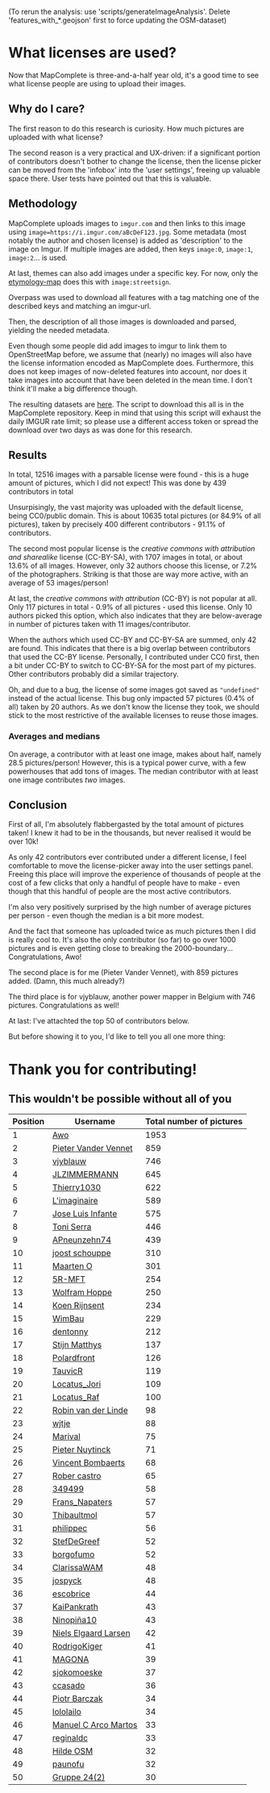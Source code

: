 (To rerun the analysis: use 'scripts/generateImageAnalysis'. Delete 'features_with_*.geojson' first to force updating the OSM-dataset)

# What licenses are used?

Now that MapComplete is three-and-a-half year old, it's a good time to see what license people are using to upload their images.

## Why do I care?

The first reason to do this research is curiosity. How much pictures are uploaded with what license?

The second reason is a very practical and UX-driven: if a significant portion of contributors doesn't bother to change the license,
then the license picker can be moved from the 'infobox' into the 'user settings', freeing up valuable space there.
User tests have pointed out that this is valuable.

## Methodology

MapComplete uploads images to `imgur.com` and then links to this image using `image=https://i.imgur.com/aBcDeF123.jpg`.
Some metadata (most notably the author and chosen license) is added as 'description' to the image on Imgur.
If multiple images are added, then keys `image:0`, `image:1`, `image:2`... is used.

At last, themes can also add images under a specific key. For now, only the [etymology-map](https://mapcomplete.org/etymology) does this with `image:streetsign`.

Overpass was used to download all features with a tag matching one of the described keys and matching an imgur-url.

Then, the description of all those images is downloaded and parsed, yielding the needed metadata.

Even though some people did add images to imgur to link them to OpenStreetMap before, we assume that (nearly) no images will also have the license information encoded as MapComplete does.
Furthermore, this does not keep images of now-deleted features into account, nor does it take images into account that have been deleted in the mean time.
I don't think it'll make a big difference though.

The resulting datasets are [here](https://github.com/pietervdvn/MapComplete-data/tree/main/ImageLicenseInfo).
The script to download this all is in the MapComplete repository. Keep in mind that using this script will exhaust the daily IMGUR rate limit; so please use a different access token or spread the download over two days as was done for this research.

## Results

In total, 12516 images with a parsable license were found - this is a huge amount of pictures, which I did not expect!
This was done by 439 contributors in total

Unsurpisingly, the vast majority was uploaded with the default license, being CC0/public domain.
This is about 10635 total pictures (or 84.9% of all pictures), taken by precisely 400 different contributors - 91.1% of contributors.

The second most popular license is the _creative commons with attribution and sharealike_ license (CC-BY-SA), with 1707 images in total, or about 13.6% of all images.
However, only 32 authors choose this license, or 7.2% of the photographers. Striking is that those are way more active, with an average of 53 images/person!

At last, the _creative commons with attribution_ (CC-BY) is not popular at all. Only 117 pictures in total - 0.9% of all pictures - used this license.
Only 10 authors picked this option, which also indicates that they are below-average in number of pictures taken with 11 images/contributor.

When the authors which used CC-BY and CC-BY-SA are summed, only 42 are found. This indicates that there is a big overlap between contributors that used the CC-BY license.
Personally, I contributed under CC0 first, then a bit under CC-BY to switch to CC-BY-SA for the most part of my pictures. Other contributors probably did a similar trajectory.

Oh, and due to a bug, the license of some images got saved as `"undefined"` instead of the actual license.
This bug only impacted 57 pictures (0.4% of all) taken by 20 authors. As we don't know the license they took, we should stick to the most restrictive of the available licenses to reuse those images.

### Averages and medians

On average, a contributor with at least one image, makes about half, namely 28.5 pictures/person!
However, this is a typical power curve, with a few powerhouses that add tons of images.
The median contributor with at least one image contributes _two_ images.


## Conclusion

First of all, I'm absolutely flabbergasted by the total amount of pictures taken!
I knew it had to be in the thousands, but never realised it would be over 10k!

As only 42 contributors ever contributed under a different license, I feel comfortable to move the license-picker away into the user settings panel.
Freeing this place will improve the experience of thousands of people at the cost of a few clicks that only a handful of people have to make - even though that this handful of people are the most active contributors.

I'm also very positively surprised by the high number of average pictures per person - even though the median is a bit more modest.

And the fact that someone has uploaded twice as much pictures then I did is really cool to.
It's also the only contributor (so far) to go over 1000 pictures and is even getting close to breaking the 2000-boundary...
Congratulations, Awo!

The second place is for me (Pieter Vander Vennet), with 859 pictures added. (Damn, this much already?)

The third place is for vjyblauw, another power mapper in Belgium with 746 pictures. Congratulations as well!

At last: I've attachted the top 50 of contributors below.

But before showing it to you, I'd like to tell you all one more thing:

# Thank you for contributing!
## This wouldn't be possible without all of you




| Position | Username | Total number of pictures |
| -------- | -------- | ------------------------ |
| 1 | [Awo](https://openstreetmap.org/user/Awo) | 1953 |
| 2 | [Pieter Vander Vennet](https://openstreetmap.org/user/Pieter%20Vander%20Vennet) | 859 |
| 3 | [vjyblauw](https://openstreetmap.org/user/vjyblauw) | 746 |
| 4 | [JLZIMMERMANN](https://openstreetmap.org/user/JLZIMMERMANN) | 645 |
| 5 | [Thierry1030](https://openstreetmap.org/user/Thierry1030) | 622 |
| 6 | [L'imaginaire](https://openstreetmap.org/user/L'imaginaire) | 589 |
| 7 | [Jose Luis Infante](https://openstreetmap.org/user/Jose%20Luis%20Infante) | 575 |
| 8 | [Toni Serra](https://openstreetmap.org/user/Toni%20Serra) | 446 |
| 9 | [APneunzehn74](https://openstreetmap.org/user/APneunzehn74) | 439 |
| 10 | [joost schouppe](https://openstreetmap.org/user/joost%20schouppe) | 310 |
| 11 | [Maarten O](https://openstreetmap.org/user/Maarten%20O) | 301 |
| 12 | [5R-MFT](https://openstreetmap.org/user/5R-MFT) | 254 |
| 13 | [Wolfram Hoppe](https://openstreetmap.org/user/Wolfram%20Hoppe) | 250 |
| 14 | [Koen Rijnsent](https://openstreetmap.org/user/Koen%20Rijnsent) | 234 |
| 15 | [WimBau](https://openstreetmap.org/user/WimBau) | 229 |
| 16 | [dentonny](https://openstreetmap.org/user/dentonny) | 212 |
| 17 | [Stijn Matthys](https://openstreetmap.org/user/Stijn%20Matthys) | 137 |
| 18 | [Polardfront](https://openstreetmap.org/user/Polardfront) | 126 |
| 19 | [TauvicR](https://openstreetmap.org/user/TauvicR) | 119 |
| 20 | [Locatus_Jori](https://openstreetmap.org/user/Locatus_Jori) | 109 |
| 21 | [Locatus_Raf](https://openstreetmap.org/user/Locatus_Raf) | 100 |
| 22 | [Robin van der Linde](https://openstreetmap.org/user/Robin%20van%20der%20Linde) | 98 |
| 23 | [wjtje](https://openstreetmap.org/user/wjtje) | 88 |
| 24 | [Marival](https://openstreetmap.org/user/Marival) | 75 |
| 25 | [Pieter Nuytinck](https://openstreetmap.org/user/Pieter%20Nuytinck) | 71 |
| 26 | [Vincent Bombaerts](https://openstreetmap.org/user/Vincent%20Bombaerts) | 68 |
| 27 | [Rober castro](https://openstreetmap.org/user/Rober%20castro) | 65 |
| 28 | [349499](https://openstreetmap.org/user/349499) | 58 |
| 29 | [Frans_Napaters](https://openstreetmap.org/user/Frans_Napaters) | 57 |
| 30 | [Thibaultmol](https://openstreetmap.org/user/Thibaultmol) | 57 |
| 31 | [philippec](https://openstreetmap.org/user/philippec) | 56 |
| 32 | [StefDeGreef](https://openstreetmap.org/user/StefDeGreef) | 52 |
| 33 | [borgofumo](https://openstreetmap.org/user/borgofumo) | 52 |
| 34 | [ClarissaWAM](https://openstreetmap.org/user/ClarissaWAM) | 48 |
| 35 | [jospyck](https://openstreetmap.org/user/jospyck) | 48 |
| 36 | [escobrice](https://openstreetmap.org/user/escobrice) | 44 |
| 37 | [KaiPankrath](https://openstreetmap.org/user/KaiPankrath) | 43 |
| 38 | [Ninopiña10](https://openstreetmap.org/user/Ninopiña10) | 43 |
| 39 | [Niels Elgaard Larsen](https://openstreetmap.org/user/Niels%20Elgaard%20Larsen) | 42 |
| 40 | [RodrigoKiger](https://openstreetmap.org/user/RodrigoKiger) | 41 |
| 41 | [MAGONA](https://openstreetmap.org/user/MAGONA) | 39 |
| 42 | [sjokomoeske](https://openstreetmap.org/user/sjokomoeske) | 37 |
| 43 | [ccasado](https://openstreetmap.org/user/ccasado) | 36 |
| 44 | [Piotr Barczak](https://openstreetmap.org/user/Piotr%20Barczak) | 34 |
| 45 | [lololailo](https://openstreetmap.org/user/lololailo) | 34 |
| 46 | [Manuel C Arco Martos](https://openstreetmap.org/user/Manuel%20C%20Arco%20Martos) | 33 |
| 47 | [reginaldc](https://openstreetmap.org/user/reginaldc) | 33 |
| 48 | [Hilde OSM](https://openstreetmap.org/user/Hilde%20OSM) | 32 |
| 49 | [paunofu](https://openstreetmap.org/user/paunofu) | 32 |
| 50 | [Gruppe 24(2)](https://openstreetmap.org/user/Gruppe%2024(2)) | 30 |

